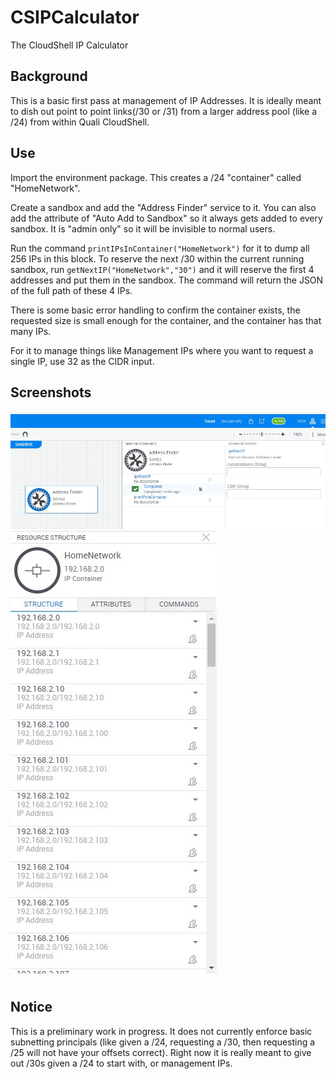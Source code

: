 # CSIPCalculator
The CloudShell IP Calculator

## Background
This is a basic first pass at management of IP Addresses. It is ideally meant to dish out point to point links(/30 or /31) from a larger address pool (like a /24) from within Quali CloudShell.

## Use
Import the environment package. This creates a /24 "container" called "HomeNetwork".

Create a sandbox and add the "Address Finder" service to it. You can also add the attribute of "Auto Add to Sandbox" so it always gets added to every sandbox. It is "admin only" so it will be invisible to normal users.

Run the command `printIPsInContainer("HomeNetwork")` for it to dump all 256 IPs in this block. To reserve the next /30 within the current running sandbox, run `getNextIP("HomeNetwork","30")` and it will reserve the first 4 addresses and put them in the sandbox. The command will return the JSON of the full path of these 4 IPs.

There is some basic error handling to confirm the container exists, the requested size is small enough for the container, and the container has that many IPs.

For it to manage things like Management IPs where you want to request a single IP, use 32 as the CIDR input.

## Screenshots
![](/Screenshots/SS01.jpg)
![](/Screenshots/SS02.jpg)

## Notice
This is a preliminary work in progress. It does not currently enforce basic subnetting principals (like given a /24, requesting a /30, then requesting a /25 will not have your offsets correct). Right now it is really meant to give out /30s given a /24 to start with, or management IPs.